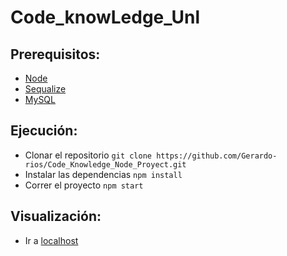 # Code_knowLedge_Unl

## Prerequisitos:

- [Node](https://nodejs.org/es/)
- [Sequalize](https://sequelize.org/)
- [MySQL](https://www.mysql.com/)

## Ejecución:

- Clonar el repositorio ```git clone https://github.com/Gerardo-rios/Code_Knowledge_Node_Proyect.git```
- Instalar las dependencias ```npm install```
- Correr el proyecto ```npm start```

## Visualización:

- Ir a [localhost](http://localhost:4000)